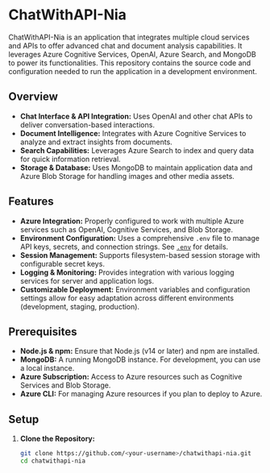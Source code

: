 # ChatWithAPI-Nia

ChatWithAPI-Nia is an application that integrates multiple cloud services and APIs to offer advanced chat and document analysis capabilities. It leverages Azure Cognitive Services, OpenAI, Azure Search, and MongoDB to power its functionalities. This repository contains the source code and configuration needed to run the application in a development environment.

## Overview

- **Chat Interface & API Integration:** Uses OpenAI and other chat APIs to deliver conversation-based interactions.
- **Document Intelligence:** Integrates with Azure Cognitive Services to analyze and extract insights from documents.
- **Search Capabilities:** Leverages Azure Search to index and query data for quick information retrieval.
- **Storage & Database:** Uses MongoDB to maintain application data and Azure Blob Storage for handling images and other media assets.

## Features

- **Azure Integration:** Properly configured to work with multiple Azure services such as OpenAI, Cognitive Services, and Blob Storage.
- **Environment Configuration:** Uses a comprehensive `.env` file to manage API keys, secrets, and connection strings. See [`.env`](./.env) for details.
- **Session Management:** Supports filesystem-based session storage with configurable secret keys.
- **Logging & Monitoring:** Provides integration with various logging services for server and application logs.
- **Customizable Deployment:** Environment variables and configuration settings allow for easy adaptation across different environments (development, staging, production).

## Prerequisites

- **Node.js & npm:** Ensure that Node.js (v14 or later) and npm are installed.
- **MongoDB:** A running MongoDB instance. For development, you can use a local instance.
- **Azure Subscription:** Access to Azure resources such as Cognitive Services and Blob Storage.
- **Azure CLI:** For managing Azure resources if you plan to deploy to Azure.

## Setup

1. **Clone the Repository:**

   ```bash
   git clone https://github.com/<your-username>/chatwithapi-nia.git
   cd chatwithapi-nia
